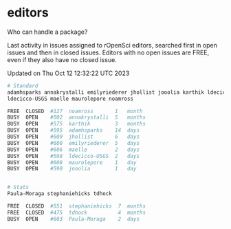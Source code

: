 # editors

Who can handle a package?

Last activity in issues assigned to rOpenSci editors, searched first in open
issues and then in closed issues. Editors with no open issues are FREE, even if
they also have no closed issue.


Updated on Thu Oct 12 12:32:22 UTC 2023

```bash
# Standard
adamhsparks annakrystalli emilyriederer jhollist jooolia karthik ldecicco
ldecicco-USGS maelle maurolepore noamross

FREE  CLOSED  #127  noamross       1   month
BUSY  OPEN    #502  annakrystalli  5   months
BUSY  OPEN    #575  karthik        3   months
BUSY  OPEN    #595  adamhsparks    14  days
BUSY  OPEN    #609  jhollist       6   days
BUSY  OPEN    #600  emilyriederer  5   days
BUSY  OPEN    #606  maelle         2   days
BUSY  OPEN    #598  ldecicco-USGS  2   days
BUSY  OPEN    #608  maurolepore    1   day
BUSY  OPEN    #590  jooolia        1   day


# Stats
Paula-Moraga stephaniehicks tdhock

FREE  CLOSED  #551  stephaniehicks  7  months
FREE  CLOSED  #475  tdhock          4  months
BUSY  OPEN    #603  Paula-Moraga    2  days
```
